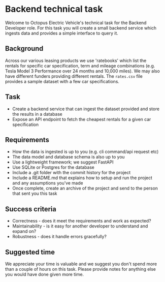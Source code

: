 # Backend technical task

Welcome to Octopus Electric Vehicle's technical task for the Backend Developer role. For this task you will create a small backend service which ingests data and provides a simple interface to query it.

## Background

Across our various leasing products we use 'ratebooks' which list the rentals for specific car specification, term and mileage combinations (e.g. Tesla Model 3 Performance over 24 months and 10,000 miles). We may also have different funders providing different rentals. The `rates.csv` file provides a sample dataset with a few car specifications.

## Task

- Create a backend service that can ingest the dataset provided and store the results in a database
- Expose an API endpoint to fetch the cheapest rentals for a given car specification

## Requirements

- How the data is ingested is up to you (e.g. cli command/api request etc)
- The data model and database schema is also up to you
- Use a lightweight framework; we suggest FastAPI
- Use SQLite or Postgres for the database
- Include a .git folder with the commit history for the project
- Include a README.md that explains how to setup and run the project and any assumptions you've made
- Once complete, create an archive of the project and send to the person that sent you this task

## Success criteria

- Correctness - does it meet the requirements and work as expected?
- Maintainability - is it easy for another developer to understand and expand on?
- Robustness - does it handle errors gracefully?

## Suggested time

We appreciate your time is valuable and we suggest you don't spend more than a couple of hours on this task. Please provide notes for anything else you would have done given more time.
